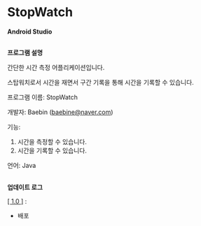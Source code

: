 # StopWatch
**Android Studio**
##
**프로그램 설명**

간단한 시간 측정 어플리케이션입니다.

스탑워치로서 시간을 재면서
구간 기록을 통해 시간을 기록할 수 있습니다.

프로그램 이름: StopWatch

개발자: Baebin (baebine@naver.com)

기능:
1. 시간을 측정할 수 있습니다.
2. 시간을 기록할 수 있습니다.

언어: Java

##
**업데이트 로그**  
  
[[ 1.0 ]](https://github.com/Baebin/StopWatch/releases/tag/1.0) :
- 배포
